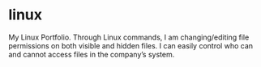 # linux
My Linux Portfolio.
Through Linux commands, I am changing/editing file permissions on both visible and hidden files. I can easily control who can and cannot access files in the company’s system. 

